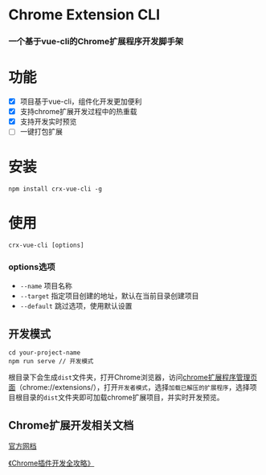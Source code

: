 # Chrome Extension CLI

### 一个基于vue-cli的Chrome扩展程序开发脚手架

# 功能

- [x] 项目基于vue-cli，组件化开发更加便利
- [x] 支持chrome扩展开发过程中的热重载
- [x] 支持开发实时预览
- [ ] 一键打包扩展

# 安装

``` shell
npm install crx-vue-cli -g
```
# 使用

``` shell
crx-vue-cli [options]
```

### options选项
- `--name` 项目名称
- `--target` 指定项目创建的地址，默认在当前目录创建项目
- `--default` 跳过选项，使用默认设置

## 开发模式

```shell
cd your-project-name
npm run serve // 开发模式
```

根目录下会生成`dist`文件夹，打开Chrome浏览器，访问[chrome扩展程序管理页面](chrome://extensions/)（chrome://extensions/），打开`开发者模式`，选择`加载已解压的扩展程序`，选择项目根目录的`dist`文件夹即可加载chrome扩展项目，并实时开发预览。

## Chrome扩展开发相关文档

[官方网档](https://developer.chrome.com/extensions)

[《Chrome插件开发全攻略》](https://github.com/sxei/chrome-plugin-demo)
